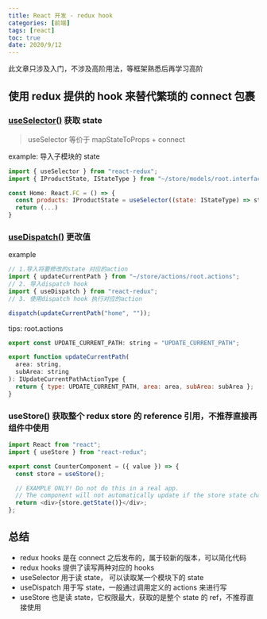 ```yaml
---
title: React 开发 - redux hook
categories: [前端]
tags: [react]
toc: true
date: 2020/9/12
---
```


此文章只涉及入门，不涉及高阶用法，等框架熟悉后再学习高阶

## 使用 redux 提供的 hook 来替代繁琐的 connect 包裹

### [useSelector()](https://react-redux.js.org/api/hooks#useselector) 获取 state

> useSelector 等价于 mapStateToProps + connect

example: 导入子模块的 state

```js
import { useSelector } from "react-redux";
import { IProductState, IStateType } from "~/store/models/root.interface";

const Home: React.FC = () => {
  const products: IProductState = useSelector((state: IStateType) => state.products);
  return (...)
}
```

### [useDispatch()](https://react-redux.js.org/api/hooks#usedispatch) 更改值

example

```js
// 1.导入将要修改的state 对应的action
import { updateCurrentPath } from "~/store/actions/root.actions";
// 2. 导入dispatch hook
import { useDispatch } from "react-redux";
// 3. 使用dispatch hook 执行对应的action

dispatch(updateCurrentPath("home", ""));
```

tips: root.actions

```js
export const UPDATE_CURRENT_PATH: string = "UPDATE_CURRENT_PATH";

export function updateCurrentPath(
  area: string,
  subArea: string
): IUpdateCurrentPathActionType {
  return { type: UPDATE_CURRENT_PATH, area: area, subArea: subArea };
}
```

### useStore() 获取整个 redux store 的 reference 引用，不推荐直接再组件中使用

```js
import React from "react";
import { useStore } from "react-redux";

export const CounterComponent = ({ value }) => {
  const store = useStore();

  // EXAMPLE ONLY! Do not do this in a real app.
  // The component will not automatically update if the store state changes
  return <div>{store.getState()}</div>;
};
```

## 总结

- redux hooks 是在 connect 之后发布的，属于较新的版本，可以简化代码
- redux hooks 提供了读写两种对应的 hooks
- useSelector 用于读 state， 可以读取某一个模块下的 state
- useDispatch 用于写 state，一般通过调用定义的 actions 来进行写
- useStore 也是读 state，它权限最大，获取的是整个 state 的 ref，不推荐直接使用
